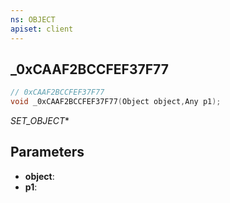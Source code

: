 ```yaml
---
ns: OBJECT
apiset: client
---
```

## _0xCAAF2BCCFEF37F77

```c
// 0xCAAF2BCCFEF37F77
void _0xCAAF2BCCFEF37F77(Object object,Any p1);
```

_SET_OBJECT_*

## Parameters
* **object**:
* **p1**:



